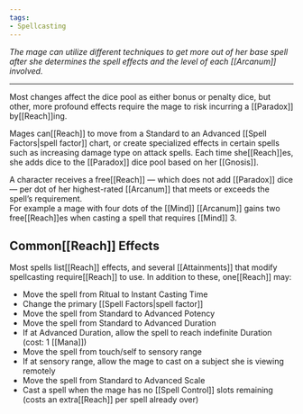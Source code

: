 ```yaml
---
tags:
- Spellcasting
---
```


_The mage can utilize different techniques to get more out of her base spell after she determines the spell effects and the level of each [[Arcanum]] involved._

---

Most changes affect the dice pool as either bonus or penalty dice, but other, more profound effects require the mage to risk incurring a [[Paradox]] by[[Reach]]ing.

Mages can[[Reach]] to move from a Standard to an Advanced [[Spell Factors|spell factor]] chart, or create specialized effects in certain spells such as increasing damage type on attack spells. Each time she[[Reach]]es, she adds dice to the [[Paradox]] dice pool based on her [[Gnosis]].

A character receives a free[[Reach]] — which does not add [[Paradox]] dice — per dot of her highest-rated [[Arcanum]] that meets or exceeds the spell’s requirement.\
For example a mage with four dots of the [[Mind]] [[Arcanum]] gains two free[[Reach]]es when casting a spell that requires [[Mind]] 3.

## Common[[Reach]] Effects

Most spells list[[Reach]] effects, and several [[Attainments]] that modify spellcasting require[[Reach]] to use. In addition to these, one[[Reach]] may:
- Move the spell from Ritual to Instant Casting Time
- Change the primary [[Spell Factors|spell factor]]
- Move the spell from Standard to Advanced Potency
- Move the spell from Standard to Advanced Duration
- If at Advanced Duration, allow the spell to reach indefinite Duration (cost: 1 [[Mana]])
- Move the spell from touch/self to sensory range
- If at sensory range, allow the mage to cast on a subject she is viewing remotely
- Move the spell from Standard to Advanced Scale
- Cast a spell when the mage has no [[Spell Control]] slots remaining (costs an extra[[Reach]] per spell already over)